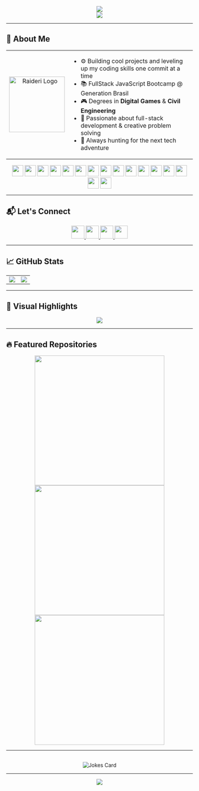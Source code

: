 <div align='center'>
  <img src="https://capsule-render.vercel.app/api?type=waving&height=200&color=3f2667&text=Raideri%20Space&fontColor=e15194&stroke=61053075&fontAlign=25&fontSize=60&reversal=true&strokeWidth=2">
</div>

<div align="center">
  <img src="https://readme-typing-svg.herokuapp.com/?color=00c5e2&size=35&center=true&vCenter=true&width=1000&lines=Welcome+to+my+GitHub!;I'm+a+Full+Stack+Developer;Building+amazing+projects+with+passion!;My+nick+is+Raideri,;And+this+is+my+Space!" />
</div>

---

## 🚀 About Me

<div align="center">
  <table>
    <tr>
      <td align="center">
        <a href="https://portfolio-eight-wine-50.vercel.app/">
          <img src="https://i.imgur.com/RTWmLDg.png" width="150px" alt="Raideri Logo" />
        </a>
      </td>
      <td align="left">
        <ul>
          <li>⚙️ Building cool projects and leveling up my coding skills one commit at a time</li>
          <li>📚 FullStack JavaScript Bootcamp @ Generation Brasil</li>
          <li>🎮 Degrees in <strong>Digital Games</strong> & <strong>Civil Engineering</strong></li>
          <li>🧠 Passionate about full-stack development & creative problem solving</li>
          <li>🚀 Always hunting for the next tech adventure</li>
        </ul>
      </td>
    </tr>
  </table>
</div>

<div align="center">
  <img src="https://cdn.jsdelivr.net/gh/devicons/devicon/icons/javascript/javascript-original.svg" height="30" />
  <img src="https://cdn.jsdelivr.net/gh/devicons/devicon/icons/typescript/typescript-original.svg" height="30" />
  <img src="https://cdn.jsdelivr.net/gh/devicons/devicon/icons/react/react-original.svg" height="30" />
  <img src="https://cdn.jsdelivr.net/gh/devicons/devicon/icons/html5/html5-original.svg" height="30" />
  <img src="https://cdn.jsdelivr.net/gh/devicons/devicon/icons/css3/css3-original.svg" height="30" />
  <img src="https://skillicons.dev/icons?i=nodejs" height="30" />
  <img src="https://cdn.jsdelivr.net/gh/devicons/devicon/icons/python/python-original.svg" height="30" />
  <img src="https://cdn.jsdelivr.net/gh/devicons/devicon/icons/tailwindcss/tailwindcss-original-wordmark.svg" height="30" />
  <img src="https://cdn.jsdelivr.net/gh/devicons/devicon/icons/materialui/materialui-original.svg" height="30" />
  <img src="https://skillicons.dev/icons?i=vite" height="30" />
  <img src="https://skillicons.dev/icons?i=mysql" height="30" />
  <img src="https://skillicons.dev/icons?i=mongodb" height="30" />
  <img src="https://cdn.simpleicons.org/blender/F5792A" height="30" />
  <img src="https://cdn.jsdelivr.net/gh/devicons/devicon/icons/figma/figma-original.svg" height="30" />
  <img src="https://cdn.jsdelivr.net/gh/devicons/devicon/icons/photoshop/photoshop-plain.svg" height="30" />
  <img src="https://cdn.jsdelivr.net/gh/devicons/devicon/icons/illustrator/illustrator-plain.svg" height="30" />
</div>

---

## 📬 Let's Connect

<div align="center">
  <a href="https://www.linkedin.com/in/lucasalvespinheiro/" target="_blank">
    <img src="https://img.shields.io/static/v1?message=LinkedIn&logo=linkedin&label=&color=0077B5&logoColor=white&labelColor=&style=for-the-badge" height="35" />
  </a>
  <a href="https://wa.me/5511989157255" target="_blank">
    <img src="https://img.shields.io/static/v1?message=Whatsapp&logo=whatsapp&label=&color=25D366&logoColor=white&labelColor=&style=for-the-badge" height="35" />
  </a>
  <a href="mailto:l.pinheiro.w@gmail.com" target="_blank">
    <img src="https://img.shields.io/static/v1?message=Gmail&logo=gmail&label=&color=D14836&logoColor=white&labelColor=&style=for-the-badge" height="35" />
  </a>
  <a href="https://discordapp.com/users/254672975549300736" target="_blank">
    <img src="https://img.shields.io/static/v1?message=Discord&logo=discord&label=&color=7289DA&logoColor=white&labelColor=&style=for-the-badge" height="35" />
  </a>
</div>

---

## 📈 GitHub Stats

<div align="center">
  <table>
    <tr>
      <td>
        <img src="https://github-readme-stats.vercel.app/api?username=RaideriSpace&theme=tokyonight&show_icons=true&hide_border=true&count_private=true" />
      </td>
      <td>
        <img src="https://github-readme-stats.vercel.app/api/top-langs?username=RaideriSpace&layout=compact&card_width=320&langs_count=5&theme=tokyonight&hide_border=true" />
      </td>
    </tr>
  </table>
</div>

---

## 🧩 Visual Highlights

<div align="center">
  <img src="https://github-profile-summary-cards.vercel.app/api/cards/profile-details?username=RaideriSpace&theme=tokyonight" />
</div>

---

## 🔥 Featured Repositories

<div align="center">
  <a href="https://github.com/RaideriSpace/register-app">
    <img src="https://github-readme-stats.vercel.app/api/pin/?username=RaideriSpace&repo=register-app&theme=tokyonight&hide_border=true" width="350px" />
  </a>
  <a href="https://github.com/RaideriSpace/Portfolio">
    <img src="https://github-readme-stats.vercel.app/api/pin/?username=RaideriSpace&repo=Portfolio&theme=tokyonight&hide_border=true&cache_seconds=1" width="350px" />

  </a>
  <a href="https://github.com/RaideriSpace/projeto_final_bloco_01">
    <img src="https://github-readme-stats.vercel.app/api/pin/?username=RaideriSpace&repo=projeto_final_bloco_01&theme=tokyonight&hide_border=true&cache_seconds=1" width="350px" />
  </a>
</div>

---

<br>
<div align="center">
  <img src="https://readme-jokes.vercel.app/api?theme=tokyonight" alt="Jokes Card" />
</div>

---

<div align="center">
  <img src="https://visitor-badge.laobi.icu/badge?page_id=RaideriSpace.RaideriSpace&left_color=deepskyblue&right_color=deeppink" />
</div>
